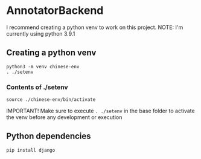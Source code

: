 # AnnotatorBackend


I recommend creating a python venv to work on this project.
NOTE: I'm currently using python 3.9.1


## Creating a python venv
```
python3 -m venv chinese-env
. ./setenv
```

### Contents of ./setenv

```
source ./chinese-env/bin/activate
```

IMPORTANT! Make sure to execute `. ./setenv` in the base folder to activate the venv before any development or execution

## Python dependencies
```
pip install django
```


